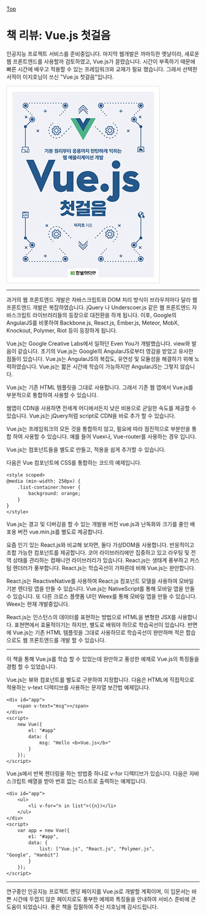 [Top](index.md)

# 책 리뷰: Vue.js 첫걸음

인공지능 프로젝트 서비스를 준비중입니다. 마지막 웹개발은 까마득한 옛날이라, 새로운 웹 프론트엔드를 사용할까 검토하였고, Vue.js가 끌렸습니다. 시간이 부족하기 때문에 빠른 시간에 배우고 적용할 수 있는 프레임워크와 교재가 필요 했습니다. 그래서 선택한 서적이 이지호님이 쓰신 "Vue.js 첫걸음"입니다.

![img](B4472785767_l.jpg)

---

과거의 웹 프론트엔드 개발은 자바스크립트와 DOM 처리 방식이 브라우저마다 달라 웹 프론트엔드 개발은 복잡하였습니다. jQuery 나 Underscoer.js 같은 웹 프론트엔드 자바스크립트 라이브러리들의 등장으로 대전환을 하게 됩니다. 이후, Google의 AngularJS를 비롯하여 Backbone.js, React.js, Ember.js, Meteor, MobX, Knockout, Polymer, Riot 등이 등장하게 됩니다.

Vue.js는 Google Creative Labs에서 일하던 Even You가 개발했습니다. view와 발음이 같습니다. 초기의 Vue.js는 Google의 AngularJS로부터 영감을 받았고 유사한 점들이 있습니다. Vue.js는 AngularJS의 복잡도, 유연성 및 모듈성을 해결하기 위해 노력하였습니다. Vue.js는 짧은 시간에 학습이 가능하지만 AngularJS는 그렇지 않습니다.

Vue.js는 기존 HTML 템플릿을 그대로 사용합니다. 그래서 기존 웹 앱에서 Vue.js를 부분적으로 통합하여 사용할 수 있습니다.

웹앱이 CDN을 사용하면 전세계 어디에서든지 낮은 비용으로 균일한 속도를 제공할 수 있습니다. Vue.js는 jQuery처럼 script로 CDN을 바로 추가 할 수 있습니다.

Vue.js는 프레임워크의 모든 것을 통합하지 않고, 필요에 따라 점진적으로 부분만을 통합 하여 사용할 수 있습니다. 예를 들어 Vuex나, Vue-router를 사용하는 경우 입니다.

Vue.js는 컴포넌트들을 별도로 만들고, 적용을 쉽게 추가할 수 있습니다.

다음은 Vue 컴포넌트에 CSS를 통합하는 코드의 예제입니다.

```vue
<style scoped>
@media (min-width: 250px) {
    .list-container:hover {
        background: orange;
    }
}
</style>
```

Vue.js는 경고 및 디버깅을 할 수 있는 개발용 버전 vue.js과 난독화와 크기를 줄인 배포용 버전 vue.min.js를 별도로 제공합니다.

요즘 인기 있는 React.js와 비교해 보자면, 둘다 가상DOM을 사용합니다. 반응적이고 조합 가능한 컴포넌트를 제공합니다. 코어 라이브러리에만 집중하고 있고 라우팅 및 전역 상태를 관리하는 컴패니언 라이브러리가 있습니다. React.js는 생태계 풍부하고 커스텀 렌더러가 풍부합니다. React.js는 학습곡선이 가파른데 비해 Vue.js는 완만합니다. 

React.js는 ReactiveNative를 사용하여 React.js 컴포넌트 모델을 사용하여 모바일 기본 렌더링 앱을 만들 수 있습니다. Vue.js는 NativeScript를 통해 모바일 앱을 만들 수 있습니다. 또 다른 크로스 플랫폼 UI인 Weex를 통해 모바일 앱을 만들 수 있습니다. Weex는 현재 개발중입니다.

React.js는 인스턴스의 데이터를 표현하는 방법으로 HTML을 변형한 JSX를 사용합니다. 표현면에서 효율적이기는 하지만, 별도로 배워야 하므로 학습곡선이 있습니다. 반면에 Vue.js는 기존 HTML 템플릿을 그대로 사용하므로 학습곡선이 완만하며 적은 합습으로도 웹 프론트엔드를 개발 할 수 있습니다.

---

이 책을 통해 Vue.js를 학습 할 수 있었는데 완만하고 풍성한 예제로 Vue.js의 특징들을 경험 할 수 있었습니다.

Vue.js는 뷰와 컴포넌트를 별도로 구분하여 지정합니다. 다음은 HTML에 직접적으로 적용하는 v-text 디렉티브를 사용하는 문자열 보간법 예제입니다.

```vue
<div id="app">
    <span v-text="msg"></span>
</div>
<script>
    new Vue({
        el: "#app"
        data: {
     		msg: "Hello <b>Vue.js</b>"   
    	}
	});
</script>
```

Vue.js에서 반복 렌더링을 하는 방법중 하나로 v-for  디렉티브가 있습니다. 다음은 자바스크립트 배열을 받아 번호 없는 리스트로 출력하는 예제입니다.

```vue
<div id="app">
    <ul>
        <li v-for="n in list">({n})</li>
    </ul>
</div>
<script>
    var app = new Vue({
        e1: "#app",
        data: {
            list: ["Vue.js", "React.js", "Polymer.js", 
"Google", "Hanbit"]
        }
    });
</script>
```

---

연구중인 인공지능 프로젝트 랜딩 페이지를 Vue.js로 개발할 계획이며, 이 입문서는 바쁜 시간에 두껍지 않은 페이지로도 풍부한 예제와 특징들을 안내하여 서비스 준비에 큰 도움이 되었습니다. 좋은 책을 집필하여 주신 지호님께 감사드립니다.



